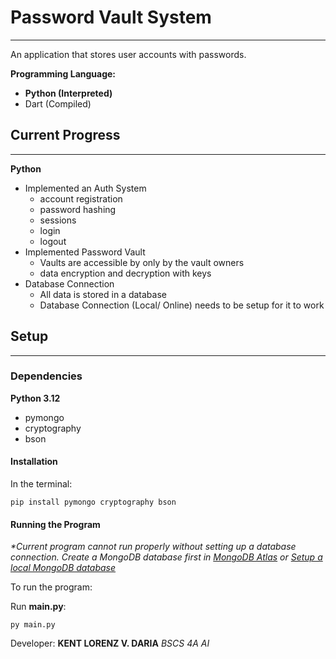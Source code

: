 # Password Vault System
---
 An application that stores user accounts with passwords.

**Programming Language:**
- **Python (Interpreted)**
- Dart (Compiled)

## Current Progress
---
**Python** 
- Implemented an Auth System
	- account registration
	- password hashing
	- sessions
	- login 
	- logout
- Implemented Password Vault
	- Vaults are accessible by only by the vault owners
	- data encryption and decryption with keys
- Database Connection
	- All data is stored in a database
	- Database Connection (Local/ Online) needs to be setup for it to work

## Setup
---
### Dependencies

**Python 3.12**
- pymongo
- cryptography
- bson

#### Installation

In the terminal: 
```
pip install pymongo cryptography bson
```

#### Running the Program

*\*Current program cannot run properly without setting up a database connection. Create a MongoDB database first in [MongoDB Atlas](https://www.mongodb.com/docs/atlas/) or [Setup a local MongoDB database](https://www.mongodb.com/docs/manual/administration/install-community/#std-label-install-mdb-community-edition)*

To run the program:

Run **main.py**:
```
py main.py
```

Developer:
**KENT LORENZ V. DARIA**
*BSCS 4A AI*